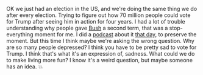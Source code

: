 OK we just had an election in the US, and we're doing the same thing we do after every election. Trying to figure out how 70 million people could vote for Trump after seeing him in action for four years. I had a lot of trouble understanding why people gave <a href="https://en.wikipedia.org/wiki/2004_United_States_presidential_election">Bush</a> a second term, that was a stop-everything moment for me. I did a <a href="http://static.podcatch.com/manila/gems/un/cnNov3.mp3">podcast</a> about it <a href="http://scripting.com/2004/11/03.html">that day</a>, to preserve the moment. But this time I think maybe we're asking the wrong question. Why are so many people depressed? I think you have to be pretty sad to vote for Trump. I think that's what it's an expression of, sadness. What could we do to make living more fun? I know it's a weird question, but maybe someone has an idea. :boom:
